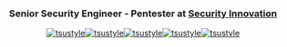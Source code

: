 <h3 align="center">Senior Security Engineer - Pentester at <a href="https://www.securityinnovation.com/">Security Innovation</h3>
  
  <p align="center"> <a href="https://twitter.com/tsustyle" target="blank"><img src="https://img.shields.io/badge/-Twitter-000000?logo=twitter&style=for-the-badge" alt="tsustyle" /></a><a href="https://linkedin.com/in/tsustyle" target="blank"><img src="https://img.shields.io/badge/-LinkedIn-000000?logo=linkedin&style=for-the-badge" alt="tsustyle" /></a><a href="https://tryhackme.com/p/tsustyle" target="blank"><img src="https://img.shields.io/badge/-TryHackMe-000000?logo=TryHackMe&style=for-the-badge" alt="tsustyle" /></a><a href="https://app.hackthebox.com/users/253143" target="blank"><img src="https://img.shields.io/badge/-HackTheBox-000000?logo=hackthebox&style=for-the-badge" alt="tsustyle" /></a><a href="https://www.tsustyle.com" target="blank"><img src="https://img.shields.io/badge/-Website-000000?style=for-the-badge&logo=stackblitz" alt="tsustyle" /></a> </p>

